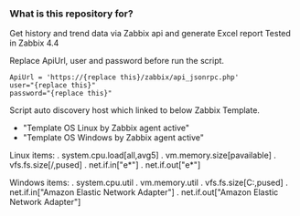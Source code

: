 ### What is this repository for? ###

Get history and trend data via Zabbix api and generate Excel report
Tested in Zabbix 4.4

Replace ApiUrl, user and password before run the script.
```
ApiUrl = 'https://{replace this}/zabbix/api_jsonrpc.php'
user="{replace this}"
password="{replace this}"
```

Script auto discovery host which linked to below Zabbix Template.
- "Template OS Linux by Zabbix agent active"
- "Template OS Windows by Zabbix agent active"

Linux items:
 . system.cpu.load[all,avg5]
 . vm.memory.size[pavailable]
 . vfs.fs.size[/,pused]
 . net.if.in[\"e*\"]
 . net.if.out[\"e*\"]


Windows items:
 . system.cpu.util
 . vm.memory.util
 . vfs.fs.size[C:,pused]
 . net.if.in["Amazon Elastic Network Adapter"]
 . net.if.out["Amazon Elastic Network Adapter"]
